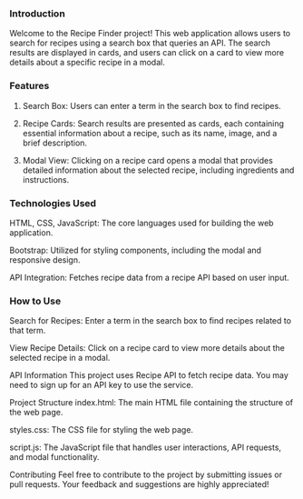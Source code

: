 ### Introduction

Welcome to the Recipe Finder project! This web application allows users to search for recipes using a search box that queries an API. The search results are displayed in cards, and users can click on a card to view more details about a specific recipe in a modal.

### Features

1. Search Box: Users can enter a term in the search box to find recipes.

2. Recipe Cards: Search results are presented as cards, each containing essential information about a recipe, such as its name, image, and a brief description.

3. Modal View: Clicking on a recipe card opens a modal that provides detailed information about the selected recipe, including ingredients and instructions.

### Technologies Used

HTML, CSS, JavaScript: The core languages used for building the web application.

Bootstrap: Utilized for styling components, including the modal and responsive design.

API Integration: Fetches recipe data from a recipe API based on user input.

### How to Use

Search for Recipes:
Enter a term in the search box to find recipes related to that term.

View Recipe Details:
Click on a recipe card to view more details about the selected recipe in a modal.

API Information
This project uses Recipe API to fetch recipe data. You may need to sign up for an API key to use the service.

Project Structure
index.html: The main HTML file containing the structure of the web page.

styles.css: The CSS file for styling the web page.

script.js: The JavaScript file that handles user interactions, API requests, and modal functionality.

Contributing
Feel free to contribute to the project by submitting issues or pull requests. Your feedback and suggestions are highly appreciated!
